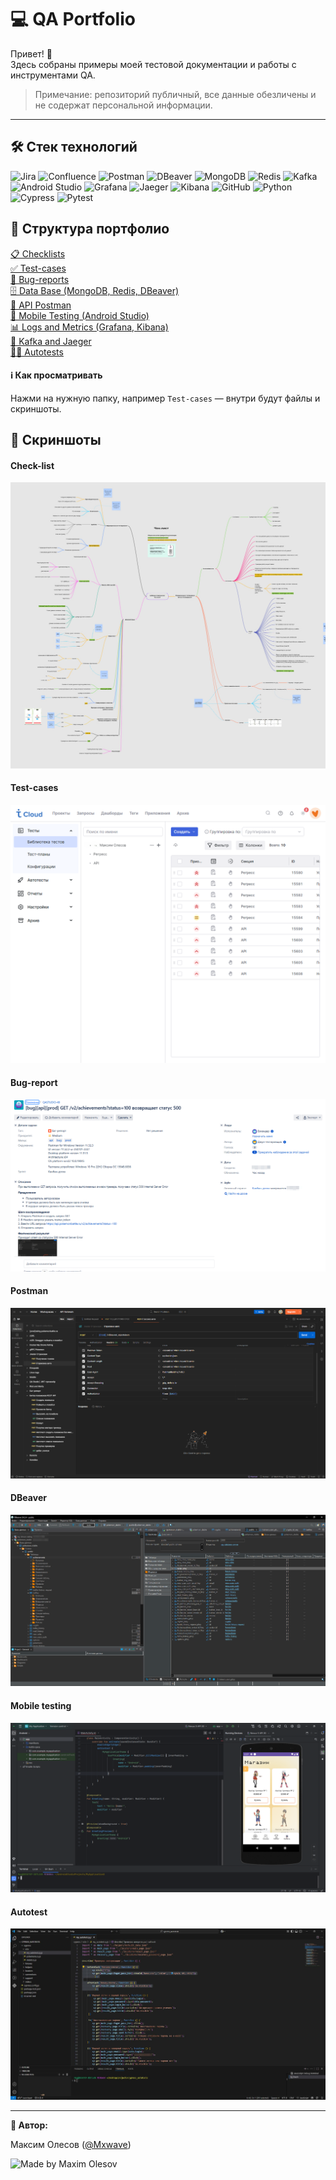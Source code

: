 # 💻 QA Portfolio

Привет! 👋  
Здесь собраны примеры моей тестовой документации и работы с инструментами QA.

> Примечание: репозиторий публичный, все данные обезличены и не содержат персональной информации.

---

## 🛠 Стек технологий

![Jira](https://img.shields.io/badge/Jira-0052CC?style=flat-square&logo=jira&logoColor=white)
![Confluence](https://img.shields.io/badge/Confluence-172B4D?style=flat-square&logo=confluence&logoColor=white)
![Postman](https://img.shields.io/badge/Postman-FF6C37?style=flat-square&logo=postman&logoColor=white)
![DBeaver](https://img.shields.io/badge/DBeaver-372923?style=flat-square&logo=dbeaver&logoColor=white)
![MongoDB](https://img.shields.io/badge/MongoDB-47A248?style=flat-square&logo=mongodb&logoColor=white)
![Redis](https://img.shields.io/badge/Redis-DC382D?style=flat-square&logo=redis&logoColor=white)
![Kafka](https://img.shields.io/badge/Apache%20Kafka-231F20?style=flat-square&logo=apachekafka&logoColor=white)
![Android Studio](https://img.shields.io/badge/Android%20Studio-3DDC84?style=flat-square&logo=androidstudio&logoColor=white)
![Grafana](https://img.shields.io/badge/Grafana-F46800?style=flat-square&logo=grafana&logoColor=white)
![Jaeger](https://img.shields.io/badge/Jaeger-009688?style=flat-square&logo=jaeger&logoColor=white)
![Kibana](https://img.shields.io/badge/Kibana-005571?style=flat-square&logo=kibana&logoColor=white)
![GitHub](https://img.shields.io/badge/GitHub-181717?style=flat-square&logo=github&logoColor=white)
![Python](https://img.shields.io/badge/Python-3776AB?style=flat-square&logo=python&logoColor=white)
![Cypress](https://img.shields.io/badge/Cypress-17202C?style=flat-square&logo=cypress&logoColor=white)
![Pytest](https://img.shields.io/badge/Pytest-0A9EDC?style=flat-square&logo=pytest&logoColor=white)


## 📂 Структура портфолио

[📋 Checklists](https://github.com/MaximMxwave/QA_Portfolio/tree/main/Test_documentation/Checklists)<br>
[✅ Test-сases](https://github.com/MaximMxwave/QA_Portfolio/tree/main/Test_documentation/Test_Cases)<br>
[🐞 Bug-reports](https://github.com/MaximMxwave/QA_Portfolio/tree/main/Test_documentation/Bug_reports)<br>
[🗄️ Data Base (MongoDB, Redis, DBeaver)](https://github.com/MaximMxwave/QA_Portfolio/tree/main/Data_Base)<br>
[🔌 API Postman](https://github.com/MaximMxwave/QA_Portfolio/tree/main/Postman)<br>
[📱 Mobile Testing (Android Studio)](https://github.com/MaximMxwave/QA_Portfolio/tree/main/Mobile_testing)<br>
[📊 Logs and Metrics (Grafana, Kibana)](https://github.com/MaximMxwave/QA_Portfolio/tree/main/Logs_and_Metrics)<br>
[💬 Kafka and Jaeger](https://github.com/MaximMxwave/QA_Portfolio/tree/main/Kafka_Jaeger)<br>
[🤖🧪 Autotests](https://github.com/MaximMxwave/QA_Portfolio/tree/main/Autotests)

#### ℹ️ Как просматривать
Нажми на нужную папку, например `Test-cases` — внутри будут файлы и скриншоты.


## 📸 Скриншоты

#### Check-list
![Check-lists](https://github.com/MaximMxwave/QA_Portfolio/blob/main/Test_documentation/Checklists/checklist_ice_cream.jpg)

#### Test-cases
![Test-case](https://github.com/MaximMxwave/QA_Portfolio/blob/main/Test_documentation/Test_Cases/test_cases.jpg)

#### Bug-report
![Bug-report](https://github.com/MaximMxwave/QA_Portfolio/blob/main/Test_documentation/Bug_reports/api.png)

#### Postman
![Postman request](https://github.com/MaximMxwave/QA_Portfolio/blob/main/Postman/Postman.jpg)

#### DBeaver
![DBeaver](https://github.com/MaximMxwave/QA_Portfolio/blob/main/Data_Base/DBeaver.png)

#### Mobile testing
![Mobile](https://github.com/MaximMxwave/QA_Portfolio/blob/main/Mobile_testing/debug_app.png)

#### Autotest
![Autotest](https://github.com/MaximMxwave/QA_Portfolio/blob/main/Autotests/hooks.jpg)

---

**👤 Автор:**

Максим Олесов ([@Mxwave](https://t.me/Mxwave))

<p align="left">
  <img src="https://img.shields.io/badge/Made%20by-Maxim%20Olesov-blue?style=for-the-badge&logo=github" alt="Made by Maxim Olesov" />
</p>
